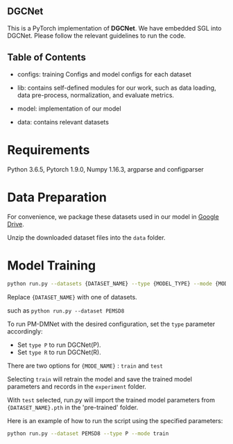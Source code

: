 ## DGCNet

This is a PyTorch implementation of **DGCNet**. We have embedded SGL into DGCNet. Please follow the relevant guidelines to run the code.

## Table of Contents

* configs: training Configs and model configs for each dataset

* lib: contains self-defined modules for our work, such as data loading, data pre-process, normalization, and evaluate metrics.

* model: implementation of our model
  
* data: contains relevant datasets

# Requirements

Python 3.6.5, Pytorch 1.9.0, Numpy 1.16.3, argparse and configparser

# Data Preparation

For convenience, we package these datasets used in our model in [Google Drive](https://drive.google.com/file/d/1Q8boyeVNmZTz_HASN_57qd9wX1JZeGem/view?usp=sharing).

Unzip the downloaded dataset files into the `data` folder.

# Model Training
```bash
python run.py --datasets {DATASET_NAME} --type {MODEL_TYPE} --mode {MODE_NAME} 
```
Replace `{DATASET_NAME}` with one of datasets.

such as `python run.py --dataset PEMSD8 `

To run PM-DMNet with the desired configuration, set the `type` parameter accordingly:

- Set `type P` to run DGCNet(P).
- Set `type R` to run DGCNet(R).

There are two options for `{MODE_NAME}` : `train` and `test`

Selecting `train` will retrain the model and save the trained model parameters and records in the `experiment` folder.

With `test` selected, run.py will import the trained model parameters from `{DATASET_NAME}.pth` in the 'pre-trained' folder.

Here is an example of how to run the script using the specified parameters:
```bash
python run.py --dataset PEMSD8 --type P --mode train
```
